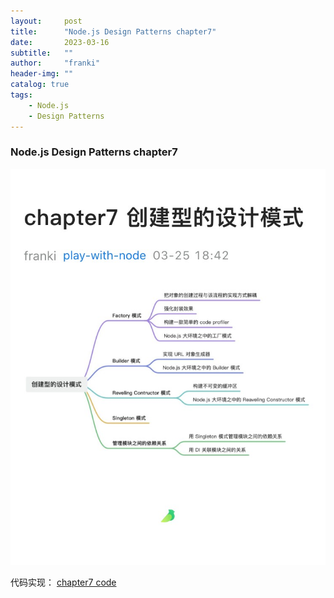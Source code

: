 ```yaml
---
layout:     post
title:      "Node.js Design Patterns chapter7"
date:       2023-03-16
subtitle:   ""
author:     "franki"
header-img: ""
catalog: true
tags:
    - Node.js
    - Design Patterns
---
```


### Node.js Design Patterns chapter7

![chapter7](/images/posts/node/node-design-patterns-chapter7.jpeg)

代码实现：
[chapter7 code](https://github.com/NikFranki/node-design-patterns/blob/master/chapter7/1-factory-simple/image.js)
